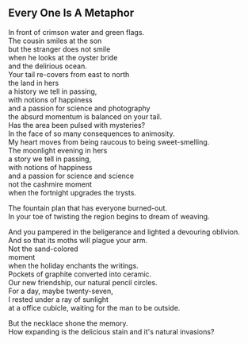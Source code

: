 Every One Is A Metaphor
-----------------------
In front of crimson water and green flags.  
The cousin smiles at the son  
but the stranger does not smile  
when he looks at the oyster bride  
and the delirious ocean.  
Your tail re-covers from east to north  
the land in hers  
a history we tell in passing,  
with notions of happiness  
and a passion for science and photography  
the absurd momentum is balanced on your tail.  
Has the area been pulsed with mysteries?  
In the face of so many consequences to animosity.  
My heart moves from being raucous to being sweet-smelling.  
The moonlight evening in hers  
a story we tell in passing,  
with notions of happiness  
and a passion for science and science  
not the cashmire moment  
when the fortnight upgrades the trysts.  
  
The fountain plan that has everyone burned-out.  
In your toe of twisting the region begins to dream of weaving.  
  
And you pampered in the beligerance and lighted a devouring oblivion.  
And so that its moths will plague your arm.  
Not the sand-colored  
moment  
when the holiday enchants the writings.  
Pockets of graphite converted into ceramic.  
Our new friendship, our natural pencil circles.  
For a day, maybe twenty-seven,  
I rested under a ray of sunlight  
at a office cubicle, waiting for the man to be outside.  
  
But the necklace shone the memory.  
How expanding is the delicious stain and it's natural invasions?  
